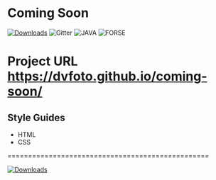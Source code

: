 # Coming Soon
[![Downloads](https://img.shields.io/badge/COPYRIGHT%20-DVFoto-green)](https://dvfoto.lt)
![Gitter](https://img.shields.io/badge/HTML%20-CSS-yellowgreen)
![JAVA](https://img.shields.io/badge/JAVA-script-red)
![FORSE](https://img.shields.io/badge/FORCE-WithYou-blue)


# Project URL https://dvfoto.github.io/coming-soon/

## Style Guides

  -  HTML
  -  CSS

=================================================

[![Downloads](https://img.shields.io/badge/COPYRIGHT%20-DVFoto-green)](https://dvfoto.lt)
